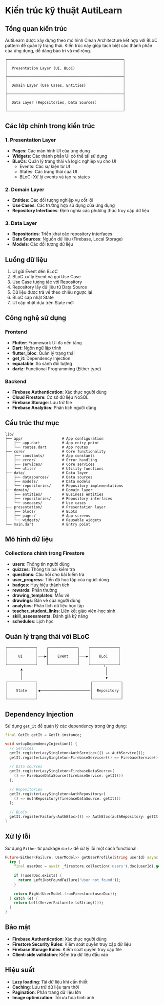 # Kiến trúc kỹ thuật AutiLearn

## Tổng quan kiến trúc

AutiLearn được xây dựng theo mô hình Clean Architecture kết hợp với BLoC pattern để quản lý trạng thái. Kiến trúc này giúp tách biệt các thành phần của ứng dụng, dễ dàng bảo trì và mở rộng.

```
┌─────────────────────────────────────────────────────┐
│                                                     │
│  Presentation Layer (UI, BLoC)                      │
│                                                     │
├─────────────────────────────────────────────────────┤
│                                                     │
│  Domain Layer (Use Cases, Entities)                 │
│                                                     │
├─────────────────────────────────────────────────────┤
│                                                     │
│  Data Layer (Repositories, Data Sources)            │
│                                                     │
└─────────────────────────────────────────────────────┘
```

## Các lớp chính trong kiến trúc

### 1. Presentation Layer

- **Pages**: Các màn hình UI của ứng dụng
- **Widgets**: Các thành phần UI có thể tái sử dụng
- **BLoCs**: Quản lý trạng thái và logic nghiệp vụ cho UI
  - Events: Các sự kiện từ UI
  - States: Các trạng thái của UI
  - BLoC: Xử lý events và tạo ra states

### 2. Domain Layer

- **Entities**: Các đối tượng nghiệp vụ cốt lõi
- **Use Cases**: Các trường hợp sử dụng của ứng dụng
- **Repository Interfaces**: Định nghĩa các phương thức truy cập dữ liệu

### 3. Data Layer

- **Repositories**: Triển khai các repository interfaces
- **Data Sources**: Nguồn dữ liệu (Firebase, Local Storage)
- **Models**: Các đối tượng dữ liệu

## Luồng dữ liệu

1. UI gửi Event đến BLoC
2. BLoC xử lý Event và gọi Use Case
3. Use Case tương tác với Repository
4. Repository lấy dữ liệu từ Data Source
5. Dữ liệu được trả về theo chiều ngược lại
6. BLoC cập nhật State
7. UI cập nhật dựa trên State mới

## Công nghệ sử dụng

### Frontend
- **Flutter**: Framework UI đa nền tảng
- **Dart**: Ngôn ngữ lập trình
- **flutter_bloc**: Quản lý trạng thái
- **get_it**: Dependency Injection
- **equatable**: So sánh đối tượng
- **dartz**: Functional Programming (Either type)

### Backend
- **Firebase Authentication**: Xác thực người dùng
- **Cloud Firestore**: Cơ sở dữ liệu NoSQL
- **Firebase Storage**: Lưu trữ file
- **Firebase Analytics**: Phân tích người dùng

## Cấu trúc thư mục

```
lib/
├── app/                  # App configuration
│   ├── app.dart          # App entry point
│   └── routes.dart       # App routes
├── core/                 # Core functionality
│   ├── constants/        # App constants
│   ├── error/            # Error handling
│   ├── services/         # Core services
│   └── utils/            # Utility functions
├── data/                 # Data layer
│   ├── datasources/      # Data sources
│   ├── models/           # Data models
│   └── repositories/     # Repository implementations
├── domain/               # Domain layer
│   ├── entities/         # Business entities
│   ├── repositories/     # Repository interfaces
│   └── usecases/         # Use cases
├── presentation/         # Presentation layer
│   ├── blocs/            # BLoCs
│   ├── pages/            # App screens
│   └── widgets/          # Reusable widgets
└── main.dart             # Entry point
```

## Mô hình dữ liệu

### Collections chính trong Firestore

- **users**: Thông tin người dùng
- **quizzes**: Thông tin bài kiểm tra
- **questions**: Câu hỏi cho bài kiểm tra
- **user_progress**: Tiến độ học tập của người dùng
- **badges**: Huy hiệu thành tích
- **rewards**: Phần thưởng
- **drawing_templates**: Mẫu vẽ
- **drawings**: Bản vẽ của người dùng
- **analytics**: Phân tích dữ liệu học tập
- **teacher_student_links**: Liên kết giáo viên-học sinh
- **skill_assessments**: Đánh giá kỹ năng
- **schedules**: Lịch học

## Quản lý trạng thái với BLoC

```
┌─────────────┐    ┌─────────────┐    ┌─────────────┐
│             │    │             │    │             │
│     UI      │───▶│    Event    │───▶│    BLoC     │
│             │    │             │    │             │
└─────────────┘    └─────────────┘    └──────┬──────┘
       ▲                                      │
       │                                      │
       │                                      ▼
┌─────────────┐                        ┌─────────────┐
│             │                        │             │
│    State    │◀───────────────────────│  Repository │
│             │                        │             │
└─────────────┘                        └─────────────┘
```

## Dependency Injection

Sử dụng `get_it` để quản lý các dependency trong ứng dụng:

```dart
final GetIt getIt = GetIt.instance;

void setupDependencyInjection() {
  // Services
  getIt.registerLazySingleton<AuthService>(() => AuthService());
  getIt.registerLazySingleton<FirebaseService>(() => FirebaseService());
  
  // Data sources
  getIt.registerLazySingleton<FirebaseDataSource>(
    () => FirebaseDataSource(firebaseService: getIt())
  );
  
  // Repositories
  getIt.registerLazySingleton<AuthRepository>(
    () => AuthRepository(firebaseDataSource: getIt())
  );
  
  // BLoCs
  getIt.registerFactory<AuthBloc>(() => AuthBloc(authRepository: getIt()));
}
```

## Xử lý lỗi

Sử dụng `Either` từ package `dartz` để xử lý lỗi một cách functional:

```dart
Future<Either<Failure, UserModel>> getUserProfile(String userId) async {
  try {
    final userDoc = await _firestore.collection('users').doc(userId).get();
    
    if (!userDoc.exists) {
      return Left(NotFoundFailure('User not found'));
    }
    
    return Right(UserModel.fromFirestore(userDoc));
  } catch (e) {
    return Left(ServerFailure(e.toString()));
  }
}
```

## Bảo mật

- **Firebase Authentication**: Xác thực người dùng
- **Firestore Security Rules**: Kiểm soát quyền truy cập dữ liệu
- **Firebase Storage Rules**: Kiểm soát quyền truy cập file
- **Client-side validation**: Kiểm tra dữ liệu đầu vào

## Hiệu suất

- **Lazy loading**: Tải dữ liệu khi cần thiết
- **Caching**: Lưu trữ dữ liệu tạm thời
- **Pagination**: Phân trang dữ liệu lớn
- **Image optimization**: Tối ưu hóa hình ảnh
